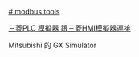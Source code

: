 [# modbus tools](https://www.modbustools.com/modbus_slave.html)

[三菱PLC 模擬器 跟三菱HMI模擬器連接](https://www.youtube.com/watch?v=zFeBZA3Tk5I)


Mitsubishi 的 GX Simulator

